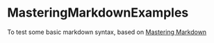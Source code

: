 # MasteringMarkdownExamples
To test some basic markdown syntax, based on [Mastering Markdown](https://www.gitbook.com/book/roachhd/master-markdown/details)
